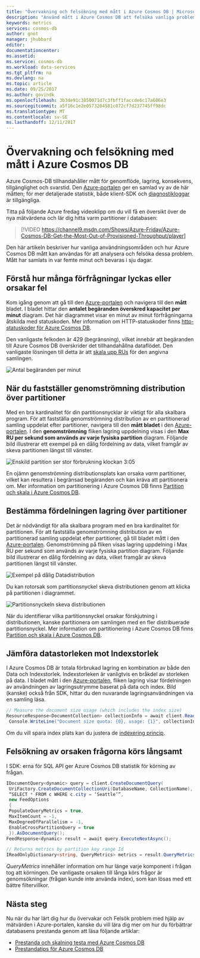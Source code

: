 ```yaml
---
title: "Övervakning och felsökning med mått i Azure Cosmos DB | Microsoft Docs"
description: "Använd mått i Azure Cosmos DB att felsöka vanliga problem och övervaka databasen."
keywords: metrics
services: cosmos-db
author: gnot
manager: jhubbard
editor: 
documentationcenter: 
ms.assetid: 
ms.service: cosmos-db
ms.workload: data-services
ms.tgt_pltfrm: na
ms.devlang: na
ms.topic: article
ms.date: 09/25/2017
ms.author: govindk
ms.openlocfilehash: 3b3de91c3850071d7c3fbff1faccde6c17a606e3
ms.sourcegitcommit: a5f16c1e2e0573204581c072cf7d237745ff98dc
ms.translationtype: MT
ms.contentlocale: sv-SE
ms.lasthandoff: 12/11/2017
---
```

# <a name="monitoring-and-debugging-with-metrics-in-azure-cosmos-db"></a>Övervakning och felsökning med mått i Azure Cosmos DB

Azure Cosmos-DB tillhandahåller mått för genomflöde, lagring, konsekvens, tillgänglighet och svarstid. Den [Azure-portalen](https://portal.azure.com) ger en samlad vy av de här måtten; för mer detaljerade statistik, både klient-SDK och [diagnostikloggar](./logging.md) är tillgängliga.

Titta på följande Azure fredag videoklipp om du vill få en översikt över de nya mätvärdena och lär dig hitta varm partitioner i databasen:

> [!VIDEO https://channel9.msdn.com/Shows/Azure-Friday/Azure-Cosmos-DB-Get-the-Most-Out-of-Provisioned-Throughput/player]
> 

Den här artikeln beskriver hur vanliga användningsområden och hur Azure Cosmos DB mått kan användas för att analysera och felsöka dessa problem. Mått har samlats in var femte minut och bevaras i sju dagar.

## <a name="understanding-how-many-requests-are-succeeding-or-causing-errors"></a>Förstå hur många förfrågningar lyckas eller orsakar fel

Kom igång genom att gå till den [Azure-portalen](https://portal.azure.com) och navigera till den **mått** bladet. I bladet hittar den **antalet begäranden överskred kapacitet per minut** diagram. Det här diagrammet visar en minut av minut förfrågningarna åtskilda med statuskoden. Mer information om HTTP-statuskoder finns [http-statuskoder för Azure Cosmos DB](https://docs.microsoft.com/rest/api/documentdb/http-status-codes-for-documentdb).

Den vanligaste felkoden är 429 (begränsning), vilket innebär att begäranden till Azure Cosmos DB överskrider det tillhandahållna dataflödet. Den vanligaste lösningen till detta är att [skala upp RUs](./set-throughput.md) för den angivna samlingen.

![Antal begäranden per minut](media/use-metrics/metrics-12.png)

## <a name="determining-the-throughput-distribution-across-partitions"></a>När du fastställer genomströmning distribution över partitioner

Med en bra kardinalitet för din partitionsnycklar är viktigt för alla skalbara program. För att fastställa genomströmning distribution av en partitionerad samling uppdelat efter partitioner, navigera till den **mått bladet** i den [Azure-portalen](https://portal.azure.com). I den **genomströmning** fliken lagring uppdelning visas i den **Max RU per sekund som används av varje fysiska partition** diagram. Följande bild illustrerar ett exempel på en dålig fördelning av data, vilket framgår av skeva partitionen längst till vänster. 

![Enskild partition ser stor förbrukning klockan 3:05](media/use-metrics/metrics-17.png)

En ojämn genomströmning distributionsplats kan orsaka *varm* partitioner, vilket kan resultera i begränsad begäranden och kan kräva att partitionera om. Mer information om partitionering i Azure Cosmos DB finns [Partition och skala i Azure Cosmos DB](./partition-data.md).

## <a name="determining-the-storage-distribution-across-partitions"></a>Bestämma fördelningen lagring över partitioner

Det är nödvändigt för alla skalbara program med en bra kardinalitet för partitionen. För att fastställa genomströmning distribution av en partitionerad samling uppdelat efter partitioner, gå till bladet mått i den [Azure-portalen](https://portal.azure.com). Genomströmning på fliken visas lagring uppdelning i Max RU per sekund som används av varje fysiska partition diagram. Följande bild illustrerar en dålig fördelning av data, vilket framgår av skeva partitionen längst till vänster. 

![Exempel på dålig Datadistribution](media/use-metrics/metrics-07.png)

Du kan rotorsak som partitionsnyckel skeva distributionen genom att klicka på partitionen i diagrammet. 

![Partitionsnyckeln skeva distributionen](media/use-metrics/metrics-05.png)

När du identifierar vilka partitionsnyckel orsakar förskjutning i distributionen, kanske partitionera om samlingen med en fler distribuerade partitionsnyckel. Mer information om partitionering i Azure Cosmos DB finns [Partition och skala i Azure Cosmos DB](./partition-data.md).

## <a name="comparing-data-size-against-index-size"></a>Jämföra datastorleken mot Indexstorlek

I Azure Cosmos DB är totala förbrukad lagring en kombination av både den Data och Indexstorlek. Indexstorleken är vanligtvis en bråkdel av storleken på data. I bladet mått i den [Azure-portalen](https://portal.azure.com), fliken lagring visar fördelningen av användningen av lagringsutrymme baserat på data och index. Bild (kanske) också från SDK, hittar du den nuvarande lagringsanvändningen via en samling läsa.
```csharp
// Measure the document size usage (which includes the index size)  
ResourceResponse<DocumentCollection> collectionInfo = await client.ReadDocumentCollectionAsync(UriFactory.CreateDocumentCollectionUri("db", "coll")); 
 Console.WriteLine("Document size quota: {0}, usage: {1}", collectionInfo.DocumentQuota, collectionInfo.DocumentUsage);
``` 
Om du vill spara index plats kan du justera de [indexering princip](./indexing-policies.md).

## <a name="debugging-why-queries-are-running-slow"></a>Felsökning av orsaken frågorna körs långsamt

I SDK: erna för SQL API ger Azure Cosmos DB statistik för körning av frågan. 

```csharp
IDocumentQuery<dynamic> query = client.CreateDocumentQuery(
 UriFactory.CreateDocumentCollectionUri(DatabaseName, CollectionName), 
 “SELECT * FROM c WHERE c.city = ‘Seattle’”, 
 new FeedOptions 
 { 
 PopulateQueryMetrics = true, 
 MaxItemCount = -1, 
 MaxDegreeOfParallelism = -1, 
 EnableCrossPartitionQuery = true 
 }).AsDocumentQuery();
FeedResponse<dynamic> result = await query.ExecuteNextAsync();

// Returns metrics by partition key range Id 
IReadOnlyDictionary<string, QueryMetrics> metrics = result.QueryMetrics;
```

*QueryMetrics* innehåller information om hur länge varje komponent i frågan tog att körningen. De vanligaste orsaken till långa körs frågor är genomsökningar (frågan kunde inte använda index), som kan lösas med ett bättre filtervillkor.

## <a name="next-steps"></a>Nästa steg

Nu när du har lärt dig hur du övervakar och Felsök problem med hjälp av mätvärden i Azure-portalen, kanske du vill lära dig mer om hur du förbättrar databasens prestanda genom att läsa följande artiklar:

* [Prestanda och skalning testa med Azure Cosmos DB](performance-testing.md)
* [Prestandatips för Azure Cosmos DB](performance-tips.md)
